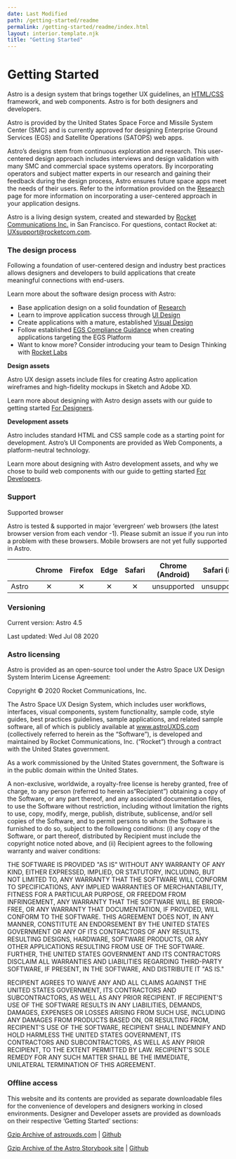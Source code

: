 ```yaml
---
date: Last Modified
path: /getting-started/readme
permalink: /getting-started/readme/index.html
layout: interior.template.njk
title: "Getting Started"
---
```


# Getting Started

Astro is a design system that brings together UX guidelines, an [HTML/CSS](/components/readme/) framework, and web components. Astro is for both designers and developers.

Astro is provided by the United States Space Force and Missile System Center (SMC) and is currently approved for designing Enterprise Ground Services (EGS) and Satellite Operations (SATOPS) web apps.

Astro’s designs stem from continuous exploration and research. This user-centered design approach includes interviews and design validation with many SMC and commercial space systems operators. By incorporating operators and subject matter experts in our research and gaining their feedback during the design process, Astro ensures future space apps meet the needs of their users. Refer to the information provided on the [Research](/design-process/research/) page for more information on incorporating a user-centered approach in your application designs.

Astro is a living design system, created and stewarded by [Rocket Communications Inc.](https://rocketcom.com/) in San Francisco. For questions, contact Rocket at: [UXsupport@rocketcom.com](mailto:UXsupport@rocketcom.com).


### The design process

Following a foundation of user-centered design and industry best practices allows designers and developers to build applications that create meaningful connections with end-users. 

Learn more about the software design process with Astro:
- Base application design on a solid foundation of [Research](/design-process/research/)
- Learn to improve application success through [UI Design](/design-process/ui-design/)
- Create applications with a mature, established [Visual Design](/design-process/visual-design/)
- Follow established [EGS Compliance Guidance](/design-guidelines/compliance/) when creating applications targeting the EGS Platform 
- Want to know more? Consider introducing your team to Design Thinking with [Rocket Labs]()

**Design assets**

Astro UX design assets include files for creating Astro application wireframes and high-fidelity mockups in Sketch and Adobe XD.

Learn more about designing with Astro design assets with our guide to getting started [For Designers](/getting-started/designers).

**Development assets**

Astro includes standard HTML and CSS sample code as a starting point for development. Astro’s UI Components are provided as Web Components, a platform-neutral technology.

Learn more about designing with Astro development assets, and why we chose to build web components with our guide to getting started [For Developers](/getting-started/developers).

### Support

Supported browser

Astro is tested & supported in major ‘evergreen’ web browsers (the latest browser version from each vendor -1). Please submit an issue if you run into a problem with these browsers. Mobile browsers are not yet fully supported in Astro.

|       | Chrome | Firefox | Edge | Safari | Chrome (Android) | Safari (iOS) |
|:-------|:--------:|:---------:|:------:|:--------:|:--------:|:--------:|
| Astro |    &#x2715;    |    &#x2715;     | &#x2715;      |   &#x2715;     | unsupported | unsupported

### Versioning

Current version: Astro 4.5

Last updated: Wed Jul 08 2020

### Astro licensing

Astro is provided as an open-source tool under the Astro Space UX Design System Interim License Agreement:

Copyright © 2020 Rocket Communications, Inc.

The Astro Space UX Design System, which includes user workflows, interfaces, visual components, system functionality, sample code, style guides, best practices guidelines, sample applications, and related sample software, all of which is publicly available at www.astroUXDS.com (collectively referred to herein as the “Software”), is developed and maintained by Rocket Communications, Inc. (“Rocket”) through a contract with the United States government.

As a work commissioned by the United States government, the Software is in the public domain within the United States.

A non-exclusive, worldwide, a royalty-free license is hereby granted, free of charge, to any person (referred to herein as“Recipient”) obtaining a copy of the Software, or any part thereof, and any associated documentation files, to use the Software without restriction, including without limitation the rights to use, copy, modify, merge, publish, distribute, sublicense, and/or sell copies of the Software, and to permit persons to whom the Software is furnished to do so, subject to the following conditions: (i) any copy of the Software, or part thereof, distributed by Recipient must include the copyright notice noted above, and (ii) Recipient agrees to the following warranty and waiver conditions:

THE SOFTWARE IS PROVIDED "AS IS" WITHOUT ANY WARRANTY OF ANY KIND, EITHER EXPRESSED, IMPLIED, OR STATUTORY, INCLUDING, BUT NOT LIMITED TO, ANY WARRANTY THAT THE SOFTWARE WILL CONFORM TO SPECIFICATIONS, ANY IMPLIED WARRANTIES OF MERCHANTABILITY, FITNESS FOR A PARTICULAR PURPOSE, OR FREEDOM FROM INFRINGEMENT, ANY WARRANTY THAT THE SOFTWARE WILL BE ERROR-FREE, OR ANY WARRANTY THAT DOCUMENTATION, IF PROVIDED, WILL CONFORM TO THE SOFTWARE. THIS AGREEMENT DOES NOT, IN ANY MANNER, CONSTITUTE AN ENDORSEMENT BY THE UNITED STATES GOVERNMENT OR ANY OF ITS CONTRACTORS OF ANY RESULTS, RESULTING DESIGNS, HARDWARE, SOFTWARE PRODUCTS, OR ANY OTHER APPLICATIONS RESULTING FROM USE OF THE SOFTWARE. FURTHER, THE UNITED STATES GOVERNMENT AND ITS CONTRACTORS DISCLAIM ALL WARRANTIES AND LIABILITIES REGARDING THIRD-PARTY SOFTWARE, IF PRESENT, IN THE SOFTWARE, AND DISTRIBUTE IT "AS IS."

RECIPIENT AGREES TO WAIVE ANY AND ALL CLAIMS AGAINST THE UNITED STATES GOVERNMENT, ITS CONTRACTORS AND SUBCONTRACTORS, AS WELL AS ANY PRIOR RECIPIENT. IF RECIPIENT'S USE OF THE SOFTWARE RESULTS IN ANY LIABILITIES, DEMANDS, DAMAGES, EXPENSES OR LOSSES ARISING FROM SUCH USE, INCLUDING ANY DAMAGES FROM PRODUCTS BASED ON, OR RESULTING FROM, RECIPIENT'S USE OF THE SOFTWARE, RECIPIENT SHALL INDEMNIFY AND HOLD HARMLESS THE UNITED STATES GOVERNMENT, ITS CONTRACTORS AND SUBCONTRACTORS, AS WELL AS ANY PRIOR RECIPIENT, TO THE EXTENT PERMITTED BY LAW. RECIPIENT'S SOLE REMEDY FOR ANY SUCH MATTER SHALL BE THE IMMEDIATE, UNILATERAL TERMINATION OF THIS AGREEMENT.


### Offline access

This website and its contents are provided as separate downloadable files for the convenience of developers and designers working in closed environments. Designer and Developer assets are provided as downloads on their respective ‘Getting Started’ sections:

[Gzip Archive of astrouxds.com](https://github.com/RocketCommunicationsInc/astro-uxds/archive/draft.zip) | [Github](https://github.com/RocketCommunicationsInc/astro-uxds)

[Gzip Archive of the Astro Storybook site](https://github.com/RocketCommunicationsInc/astro-components/archive/master.zip) | [Github](https://github.com/RocketCommunicationsInc/astro-components)